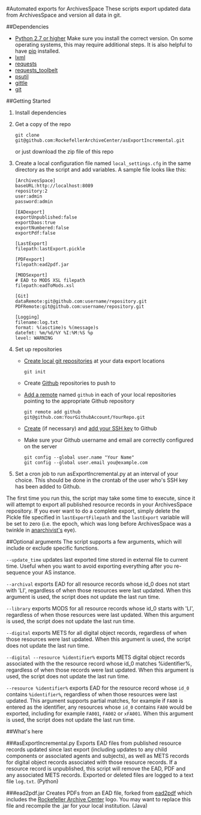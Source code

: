 #Automated exports for ArchivesSpace
These scripts export updated data from ArchivesSpace and version all data in git.

##Dependencies

*   [Python 2.7 or higher](https://www.python.org/) Make sure you install the correct version. On some operating systems, this may require additional steps. It is also helpful to have [pip](https://pypi.python.org/pypi/pip) installed.
*   [lxml](http://lxml.de/)
*   [requests](http://www.python-requests.org/en/latest/)
*   [requests_toolbelt](https://github.com/sigmavirus24/requests-toolbelt)
*   [psutil](https://github.com/giampaolo/psutil)
*   [gittle](https://github.com/FriendCode/gittle)
*   [git](https://git-scm.com/)

##Getting Started

1.  Install dependencies
2.  Get a copy of the repo

        git clone git@github.com:RockefellerArchiveCenter/asExportIncremental.git

    or just download the zip file of this repo
3.  Create a local configuration file named `local_settings.cfg` in the same directory as the script and add variables. A sample file looks like this:

        [ArchivesSpace]
        baseURL:http://localhost:8089
        repository:2
        user:admin
        password:admin

        [EADexport]
        exportUnpublished:false
        exportDaos:true
        exportNumbered:false
        exportPdf:false

        [LastExport]
        filepath:lastExport.pickle

        [PDFexport]
        filepath:ead2pdf.jar

        [MODSexport]
        # EAD to MODS XSL filepath
        filepath:eadToMods.xsl

        [Git]
        dataRemote:git@github.com:username/repository.git
        PDFRemote:git@github.com:username/repository.git

        [Logging]
        filename:log.txt
        format: %(asctime)s %(message)s
        datefmt: %m/%d/%Y %I:%M:%S %p
        level: WARNING

4.  Set up repositories

    * [Create local git repositories](https://git-scm.com/book/en/v2/Git-Basics-Getting-a-Git-Repository) at your data export locations

          git init

    * Create [Github](http://github.com) repositories to push to
    * [Add a remote](http://git-scm.com/docs/git-remote) named `github` in each of your local repositories pointing to the appropriate Github repository

          git remote add github git@github.com:YourGithubAccount/YourRepo.git

    * [Create](https://help.github.com/articles/generating-a-new-ssh-key-and-adding-it-to-the-ssh-agent/) (if necessary) and [add your SSH key](https://help.github.com/articles/adding-a-new-ssh-key-to-your-github-account/) to Github
    * Make sure your Github username and email are correctly configured on the server

          git config --global user.name "Your Name"
          git config --global user.email you@example.com
          
5.  Set a cron job to run asExportIncremental.py at an interval of your choice. This should be done in the crontab of the user who's SSH key has been added to Github.

The first time you run this, the script may take some time to execute, since it will attempt to export all published resource records in your ArchivesSpace repository. If you ever want to do a complete export, simply delete the Pickle file specified in `lastExportFilepath` and the `lastExport` variable will be set to zero (i.e. the epoch, which was long before ArchivesSpace was a twinkle in [anarchivist's](https://github.com/anarchivist) eye).

##Optional arguments
The script supports a few arguments, which will include or exclude specific functions.

`--update_time` updates last exported time stored in external file to current time. Useful when you want to avoid exporting everything after you re-sequence your AS instance.

`--archival` exports EAD for all resource records whose id_0 does not start with 'LI', regardless of when those resources were last updated. When this argument is used, the script does not update the last run time.

`--library` exports MODS for all resource records whose id_0 starts with 'LI', regardless of when those resources were last updated. When this argument is used, the script does not update the last run time.

`--digital` exports METS for all digital object records, regardless of when those resources were last updated. When this argument is used, the script does not update the last run time.

`--digital --resource %identifier%` exports METS digital object records associated with the the resource record whose id_0 matches %identifier%, regardless of when those records were last updated. When this argument is used, the script does not update the last run time.

`--resource %identifier%` exports EAD for the resource record whose `id_0` contains `%identifier%`, regardless of when those resources were last updated. This argument supports partial matches, for example if `FA00` is entered as the identifier, any resources whose `id_0` contains `FA00` would be exported, including for example `FA001`, `FA002` or `xFA001`. When this argument is used, the script does not update the last run time.

##What's here

###asExportIncremental.py
Exports EAD files from published resource records updated since last export (including updates to any child components or associated agents and subjects), as well as METS records for digital object records associated with those resource records. If a resource record is unpublished, this script will remove the EAD, PDF and any associated METS records. Exported or deleted files are logged to a text file `log.txt`. (Python)

###ead2pdf.jar
Creates PDFs from an EAD file, forked from [ead2pdf](http://github.com/archivesspace/ead2pdf/) which includes the [Rockefeller Archive Center](https://github.com/RockefellerArchiveCenter) logo. You may want to replace this file and recompile the .jar for your local institution. (Java)
